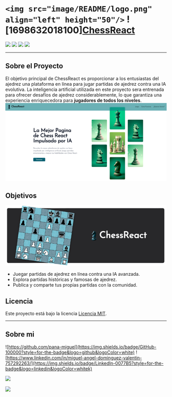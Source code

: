 # `<img src="image/README/logo.png" align="left" height="50"/>` ![1698632018100][ChessReact]()

![](https://img.shields.io/badge/React-20232A?style=for-the-badge&logo=react&logoColor=61DAFB)
![](https://img.shields.io/badge/JavaScript-323330?style=for-the-badge&logo=javascript&logoColor=F7DF1E)
![](https://img.shields.io/badge/Tailwind_CSS-38B2AC?style=for-the-badge&logo=tailwind-css&logoColor=white)
![](https://img.shields.io/badge/CSS3-1572B6?style=for-the-badge&logo=css3&logoColor=white)
___
## Sobre el Proyecto
El objetivo principal de ChessReact es proporcionar a los entusiastas del ajedrez una plataforma en línea para jugar partidas de ajedrez contra una IA evolutiva. La inteligencia artificial utilizada en este proyecto sera entrenada para ofrecer desafíos de ajedrez considerablemente, lo que garantiza una experiencia enriquecedora para **jugadores de todos los niveles**.
![1698633764606](image/README/1698633764606.png)

## Objetivos
![1698635838085](image/README/1698635838085.png)
- Juegar partidas de ajedrez en línea contra una IA avanzada.
- Explora partidas históricas y famosas de ajedrez.
- Publica y comparte tus propias partidas con la comunidad.

## Licencia

Este proyecto está bajo la licencia [Licencia MIT](LICENSE).
___
## Sobre mi
![https://github.com/pana-miguel](https://img.shields.io/badge/GitHub-100000?style=for-the-badge&logo=github&logoColor=white)
![https://www.linkedin.com/in/miguel-angel-dominguez-valentin-757292263/](https://img.shields.io/badge/LinkedIn-0077B5?style=for-the-badge&logo=linkedin&logoColor=whitek)

![](https://github-profile-summary-cards.vercel.app/api/cards/profile-details?username=pana-miguel&theme=github_dark)

![](https://github-readme-stats.vercel.app/api/top-langs/?username=pana-miguel&theme=github_dark)



